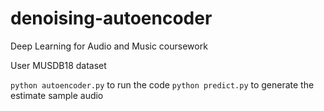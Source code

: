 # denoising-autoencoder
Deep Learning for Audio and Music coursework

User MUSDB18 dataset

`python autoencoder.py` to run the code
`python predict.py` to generate the estimate sample audio
